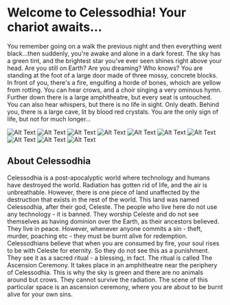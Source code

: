 # Welcome to Celessodhia! Your chariot awaits...

You remember going on a walk the previous night and then everything went black...then suddenly, you're awake and alone in a dark forest. The sky has a green tint, and the brightest star you've ever seen shines right above your head. Are you still on Earth? Are you dreaming? Who knows?
You are standing at the foot of a large door made of three mossy, concrete blocks. In front of you, there's a fire, engulfing a horde of bones, whoich are yellow from rotting. You can hear crows, and a choir singing a very ominous hymn. Further down there is a large amphitheatre, but every seat is untouched.
You can also hear whispers, but there is no life in sight. Only death. Behind you, there is a large cave, lit by blood red crystals.
You are the only sign of life, but not for much longer...

![Alt Text](https://github.com/deborah-74/Celessodhia-Final/blob/main/Screenshot%202021-09-22%20at%2014.03.31.png)
![Alt Text](https://github.com/deborah-74/Celessodhia-Final/blob/main/Screenshot%202021-09-22%20at%2014.07.14.png)
![Alt Text](https://github.com/deborah-74/Celessodhia-Final/blob/main/Screenshot%202021-09-22%20at%2014.07.45.png)
![Alt Text](https://github.com/deborah-74/Celessodhia-Final/blob/main/Screenshot%202021-09-22%20at%2014.09.25.png)
![Alt Text](https://github.com/deborah-74/Celessodhia-Final/blob/main/Screenshot%202021-09-22%20at%2014.09.46.png)
![Alt Text](https://github.com/deborah-74/Celessodhia-Final/blob/main/Screenshot%202021-09-22%20at%2014.10.08.png)
![Alt Text](https://github.com/deborah-74/Celessodhia-Final/blob/main/Screenshot%202021-09-22%20at%2014.10.31.png)
![Alt Text](https://github.com/deborah-74/Celessodhia-Final/blob/main/Screenshot%202021-09-22%20at%2014.10.53.png)
![Alt Text](https://github.com/deborah-74/Celessodhia-Final/blob/main/Screenshot%202021-09-22%20at%2014.11.12.png)
![Alt Text](https://github.com/deborah-74/Celessodhia-Final/blob/main/Screenshot%202021-09-22%20at%2014.12.00.png)

## About Celessodhia

Celessodhia is a post-apocalyptic world where technology and humans have destroyed the world. Radiation has gotten rid of life, and the air is unbreathable. However, there is one piece of land unaffected by the destruction that exists in the rest of the world. This land was named Celessodhia, after their god, Celeste. The people who live here do not use any technology - it is banned. They worship Celeste and do not see themselves as having dominion over the Earth, as their ancestors believed. They live in peace. However, whenever anyone commits a sin - theft, murder, poaching etc - they must be burnt alive for redemption. Celessodhians believe that when you are consumed by fire, your soul rises to be with Celeste for eternity. So they do not see this as a punishment. They see it as a sacred ritual - a blessing, in fact. The ritual is called The Ascension Ceremony. It takes place in an amphitheatre near the periphery of Celessodhia. This is why the sky is green and there are no animals around but crows. They cannot survive the radiation. The scene of this particular space is an ascension ceremony, where you are about to be burnt alive for your own sins.
